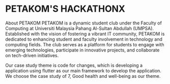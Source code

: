 # PETAKOM'S HACKATHONX
About PETAKOM
 PETAKOM is a dynamic student club under the Faculty of Computing
 at Universiti Malaysia Pahang Al-Sultan Abdullah (UMPSA).
 Established with the vision of fostering a vibrant IT community,
 PETAKOM is dedicated to enhancing student and faculty
 involvement in technology and computing fields. The club serves as
 a platform for students to engage with emerging technologies,
 participate in innovative projects, and collaborate on tech-driven
 initiatives.

Our case study theme is code for changes, which is developing a application using flutter as our main framework to develop the application. We choose the case study of 7, Good health and well-being as our theme.







